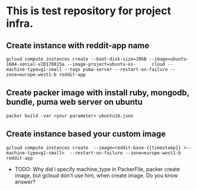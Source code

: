 # This is test repository for project infra.

## Create instance with reddit-app name 

    gcloud compute instances create --boot-disk-size=10GB --image=ubuntu-1604-xenial-v20170815a --image-project=ubuntu-os-      cloud --machine-type=g1-small --tags puma-server --restart-on-failure --zone=europe-west1-b reddit-app

## Create packer image with install ruby, mongodb, bundle, puma web server on ubuntu
    packer build -var <your parameter> ubuntu16.json

## Create instance based your custom image

    gcloud compute instances create  --image=reddit-base-{{timestamp}} <--machine-type=g1-small>  --restart-on-failure --zone=europe-west1-b reddit-app

* TODO: Why did i specify machine_type in PackerFile, packer create image, but gcloud don't use him, when create image. Do you know answer?
